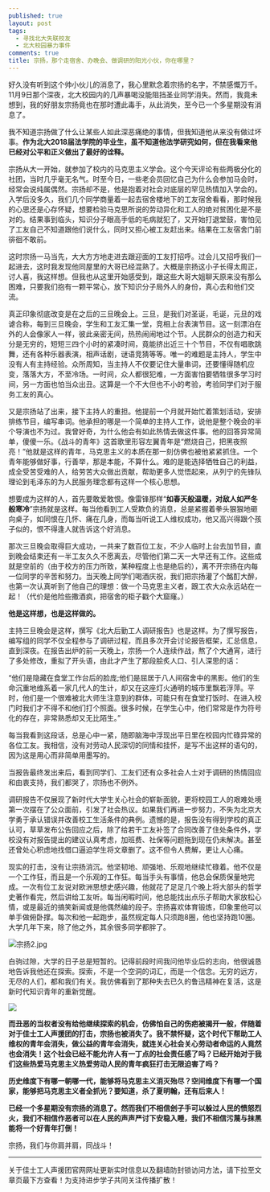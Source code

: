 ```yaml
---
published: true
layout: post
tags:
  - 寻找北大失联校友
  - 北大校园暴力事件
comments: true
title: 宗扬，那个走宿舍、办晚会、做调研的阳光小伙，你在哪里？
---
```


好久没有听到这个帅小伙儿的消息了，我心里默念着宗扬的名字，不禁感慨万千。11月9日那个深夜，北大校园内的几声暴喝没能阻挡圣业同学消失。然而，我竟未想到，我的好朋友宗扬竟也在那时遭此毒手，从此消失，至今已一个多星期没有消息了。

我不知道宗扬做了什么让某些人如此深恶痛绝的事情，但我知道他从来没有做过坏事。**作为北大2018届法学院的毕业生，虽不知道他法学研究如何，但在我看来他已经对公平和正义做出了最好的诠释。**

宗扬从大一开始，就参加了校内的马克思主义学会。这个今天评论有些两极分化的社团，当时几乎毫无名气。时至今日，一些老会员回忆自己为什么会参加马会时，经常会说纯属偶然。宗扬却不是，他是抱着对社会对底层的罕见热情加入学会的。入学后没多久，我们几个同学商量着一起去宿舍楼地下的工友宿舍看看，那时候我的心思还是心存怀疑，想要检验马克思所说的劳动异化和工人的绝对贫困化是不是对的。结果事到临头，知识分子眼高手低的毛病就犯了，又开始打退堂鼓，害怕见了工友自己不知道跟他们说什么，同时又担心被工友赶出来。结果在工友宿舍门前徘徊不敢前。

这时宗扬一马当先，大大方方地走进去跟迎面的工友打招呼。过会儿又招呼我们一起进去，这时我发现他同屋里的大哥已经混熟了。大概是宗扬这小子长得太周正，讨人喜，我这样想。但我也从这里开始感受到，跟这些大哥大姐聊天原来没有那么困难，只要我们抱有一颗平常心，放下知识分子局外人的身份，真心去和他们交流。

真正印象彻底改变是在之后的三旦晚会上。三旦，是我们对圣诞，毛诞，元旦的戏谑合称，每到三旦晚会，学生和工友汇集一堂，竞相上台表演节目。这一刻漂泊在外的人会像家人一样，彼此亲密无间，热热闹闹地过个节。人民群众的创造力和天分是无穷的，短短三四个小时的紧凑时间，竟能挤出近三十个节目，不仅有唱歌跳舞，还有各种乐器表演，相声话剧，谜语竞猜等等。唯一的难题是主持人，学生中没有人有主持经验。众所周知，当主持人不仅要记住大量串词，还要懂得随机应变，落落大方，不至冷场。一时间，众人都很犯难，一方面害怕要牺牲很多学习时间，另一方面也怕当众出丑。这算是一个不大但也不小的考验，考验同学们对于服务工友的真心。

又是宗扬站了出来，接下主持人的重担。他提前一个月就开始忙着策划活动，安排排练节目，编写串词。他承担的哪是一个简单的主持人工作，说他是整个晚会的半个导演也不为过。我曾好奇，为什么他会有如此热情去做这件事。他的回答异常简单，傻傻一乐。《战斗的青年》这首歌里形容左翼青年是“燃烧自己，把黑夜照亮！”他就是这样的青年，马克思主义的本质在那一刻仿佛也被他紧紧抓住。一个青年能够做好事，行善举，那是本能，不算什么。难的是能选择牺牲自己的利益，成全受苦受难的人，给劳苦大众做出贡献，帮助更多人觉悟起来，从列宁的先锋队理论到毛泽东的为人民服务理念都有这样一个核心思想。

想要成为这样的人，首先要敢爱敢恨。像雷锋那样“**如春天般温暖，对敌人如严冬般寒冷**”宗扬就是这样。每当他看到工人受欺负的消息，总是紧握着拳头狠狠地砸向桌子，如同恨在几怀、痛在几身，而每当听说工人维权成功，他又高兴得跟个孩子似的，恨不得逢人就告诉这个好消息。

那次三旦晚会取得巨大成功，一共来了数百位工友，不少人临时上台去加节目，直到晚会结束还有一半工友久久不愿离去，尽管他们第二天一大早还有工作。这些成就是空前的（由于校方的压力所致，某种程度上也是绝后的），离不开宗扬在内每一位同学的辛苦和努力。当天晚上同学们喝酒庆祝，我们把宗扬灌了个酩酊大醉，也第一次认真听到了他自己的理想：做一个马克思主义者，跟工农大众永远站在一起！（代价是他险些撒酒疯，把宿舍的柜子戳个大窟窿。）

**他是这样想，也是这样做的。**

主持三旦晚会是这样，撰写《北大后勤工人调研报告》也是这样。为了撰写报告，编写组的同学不仅全程参与了调研过程，而且多次开会讨论报告框架，汇总信息，直到深夜。在报告出炉的前一天晚上，宗扬一个人连续作战，熬了个大通宵，进行了多处修改，重拟了开头语，由此才产生了那段脍炙人口、引人深思的话：

“他们是隐藏在食堂工作台后的脸庞;他们是屈居于八人间宿舍中的黑影。他们的生命沉重地维系着一家几代人的生计，却又在这座灯火通明的城市里飘若浮萍。平时，他们是一个很难被北大师生注意到的群体，可能只有在食堂打饭时、在进入校门时我们才不得不和他们打个照面。很多时候，在学生心中，他们常常是作为符号化的存在，非常熟悉却又无比陌生。”

每当我看到这段话，总是心中一紧，随即脑海中浮现出平日里在校园内忙碌异常的各位工友。我相信，没有对劳动人民深切的同情和挂怀，是写不出这样的语句的，因为这是用心而非简单用墨写的。

当报告最终发出来后，看到同学们、工友们还有众多社会人士对于调研的热情回应和由衷支持，我们都哭了，宗扬也不例外。

调研报告不仅展现了新时代大学生关心社会的崭新面貌，更将校园工人的艰难处境第一次摆在了公众面前，引发了社会热议。如果我们再进一步努力，不失为北京大学勇于承认错误并改善校工生活条件的典例。遗憾的是，报告没有得到学校的真正认可，草草发布公告回应之后，除了给若干工友补签了合同改善了住处条件外，学校没有对报告提出的建议认真考虑，加班费、社保等问题拖到现在仍未解决。甚至还曾处心积虑地找借口逼迫学生将文章删了。这不但令人费解，更让人心痛。

现实的打击，没有让宗扬消沉。他坚韧地、顽强地、乐观地继续忙碌着。他不仅是一个工作狂，而且是一个乐观的工作狂。每当手头有事情，他总会保质保量地完成。一次有位工友说对欧洲思想史感兴趣，他就花了足足几个晚上将大部头的哲学史著作看完，然后讲给工友听。每当闲暇时间，他总能找出点乐子帮助大家放松心情，或是最近的搞笑新闻或是他偶然编的段子。宗扬喜欢体育锻炼，印象里他可以单手做俯卧撑。每次和他一起跑步，虽然规定每人只须跑8圈，他也坚持跑10圈。大学几年下来，除了他之外，其余很多同学都胖了。

<img src="https://i.loli.net/2018/11/21/5bf4f2bf010fe.jpg" alt="宗扬2.jpg" title="宗扬2.jpg" />

白驹过隙，大学的日子总是短暂的。记得前段时间我问他毕业后的志向，他很诚恳地告诉我他还在探索。探索，不是一个空洞的词汇，而是一个信念。无穷的远方，无尽的人们，都和我们有关。我仿佛看到了那种失去已久的鲁迅精神在复活，这是新时代知识青年的重新觉醒。

<img src="https://i.loli.net/2018/11/20/5bf3f365e6090.jpg">

**而丑恶的当权者没有给他继续探索的机会，仿佛怕自己的伤疤被揭开一般，伴随着对于佳士工人声援团的打击，宗扬也被消失了。我不禁怀疑，这个时代下帮助工人维权的青年会消失，做公益的青年会消失，就连关心社会关心劳动者命运的人竟然也会消失！这个社会已经不能允许人有一丁点的社会责任感了吗？已经开始对于我们这些热爱马克思主义热爱劳动人民的青年疯狂打击无限迫害了吗？**

**历史维度下有哪一朝哪一代，能够将马克思主义消灭殆尽？空间维度下有哪一个国家，能够把马克思主义者全抓光？要知道，杀了夏明翰，还有后来人！**

**已经一个多星期没有宗扬的消息了。然而我们不相信刽子手可以躲过人民的愤怒烈火，我们不相信作恶者可以在人民的声声严讨下安稳入睡，我们不相信污蔑与抹黑能将一个好青年打倒！**

宗扬，我们与你肩并肩，同战斗！

---
关于佳士工人声援团官网网址更新实时信息以及翻墙防封锁访问方法，请下拉至文章页最下方查看！为支持进步学子共同关注传播扩散！
